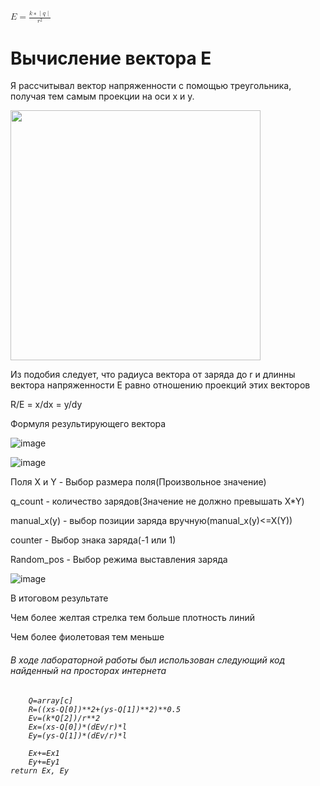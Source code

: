 <math xmlns="http://www.w3.org/1998/Math/MathML">
  <mi>E</mi>
  <mo>=</mo>
  <mfrac>
    <mrow>
      <mi>k</mi>
      <mo>&#x2217;<!-- ∗ --></mo>
      <mrow class="MJX-TeXAtom-ORD">
        <mo stretchy="false">|</mo>
      </mrow>
      <mi>q</mi>
      <mrow class="MJX-TeXAtom-ORD">
        <mo stretchy="false">|</mo>
      </mrow>
    </mrow>
    <msup>
      <mi>r</mi>
      <mn>2</mn>
    </msup>
  </mfrac>
</math>

<h1>Вычисление вектора Е</h1>
<p>Я рассчитывал вектор напряженности с помощью треугольника, получая тем самым проекции на оси x и y.</p>

<img src="https://user-images.githubusercontent.com/30976652/114445876-3edfe080-9bd9-11eb-8983-a51e1d5ed4b1.png" width=400px height=400px>

<p>Из подобия следует, что радиуса вектора от заряда до  r и длинны вектора напряженности E равно отношению проекций этих векторов</p>
R/E = x/dx = y/dy
<p>Формуля результирующего вектора</p>

![image](https://user-images.githubusercontent.com/30976652/114446408-e0673200-9bd9-11eb-9a45-ea7799d2be35.png)


<p></p>
<p></p>
<p></p>

![image](https://user-images.githubusercontent.com/30976652/114444105-28388a00-9bd7-11eb-8682-49dd93af8f70.png)

<p></p>
<p>Поля X и Y - Выбор размера поля(Произвольное значение)</p>
     <p>q_count - количество зарядов(Значение не должно превышать X*Y)</p>
     <p>manual_x(y) - выбор позиции заряда вручную(manual_x(y)<=X(Y))</p>
     <p>counter - Выбор знака заряда(-1 или 1)</p>
     <p>Random_pos - Выбор режима выставления заряда</p>
 
 
 
![image](https://user-images.githubusercontent.com/30976652/114444832-fbd13d80-9bd7-11eb-90fb-25e0cfd6db2b.png)


<p>В итоговом результате</p>
     <p>Чем более желтая стрелка тем больше плотность линий</p>
     <p>Чем более фиолетовая тем меньше</p>




<h6>В ходе лабораторной работы был использован следующий код найденный на просторах интернета</h6>
<h6>
     
        Q=array[c]
        R=((xs-Q[0])**2+(ys-Q[1])**2)**0.5
        Ev=(k*Q[2])/r**2
        Ex=(xs-Q[0])*(dEv/r)*l
        Ey=(ys-Q[1])*(dEv/r)*l
     
        Ex+=Ex1
        Ey+=Ey1
    return Ex, Ey

</h6>
